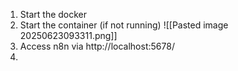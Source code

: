 

1) Start the docker
2) Start the container (if not running)
   ![[Pasted image 20250623093311.png]]
3) Access n8n via http://localhost:5678/
4) 